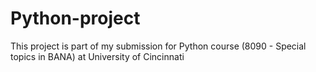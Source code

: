 # Python-project
This project is part of my submission for Python course (8090 - Special topics in BANA) at University of Cincinnati
